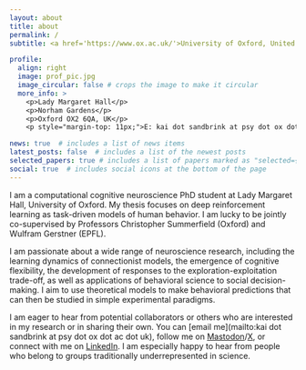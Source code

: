 ```yaml
---
layout: about
title: about
permalink: /
subtitle: <a href='https://www.ox.ac.uk/'>University of Oxford, United Kingdom</a> Department of Experimental Psychology # Address. Contacts. Moto. Etc.

profile:
  align: right
  image: prof_pic.jpg
  image_circular: false # crops the image to make it circular
  more_info: >
    <p>Lady Margaret Hall</p>
    <p>Norham Gardens</p>
    <p>Oxford OX2 6QA, UK</p>
    <p style="margin-top: 11px;">E: kai dot sandbrink at psy dot ox dot ac dot uk</p>

news: true  # includes a list of news items
latest_posts: false  # includes a list of the newest posts
selected_papers: true # includes a list of papers marked as "selected={true}"
social: true  # includes social icons at the bottom of the page
---
```


I am a computational cognitive neuroscience PhD student at Lady Margaret Hall, University of Oxford. My thesis focuses on deep reinforcement learning as task-driven models of human behavior. I am lucky to be jointly co-supervised by Professors Christopher Summerfield (Oxford) and Wulfram Gerstner (EPFL).

I am passionate about a wide range of neuroscience research, including the learning dynamics of connectionist models, the emergence of cognitive flexibility, the development of responses to the exploration-exploitation trade-off, as well as applications of behavioral science to social decision-making. I aim to use theoretical models to make behavioral predictions that can then be studied in simple experimental paradigms.

I am eager to hear from potential collaborators or others who are interested in my research or in sharing their own. You can [email me](mailto:kai dot sandbrink at psy dot ox dot ac dot uk), follow me on [Mastodon](https://mastodon.world/@kaisa)/[X](https://twitter.com/ackaijsa), or connect with me on [LinkedIn](https://www.linkedin.com/in/kaisandbrink/). I am especially happy to hear from people who belong to groups traditionally underrepresented in science.
